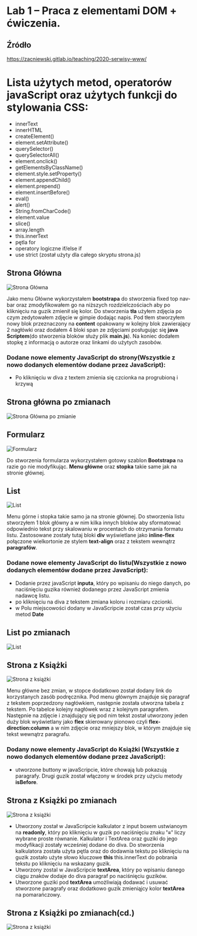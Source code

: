 # Lab 1 – Praca z elementami DOM + ćwiczenia.
## Źródło
https://zacniewski.gitlab.io/teaching/2020-serwisy-www/

# Lista użytych metod, operatorów javaScript oraz użytych funkcji do stylowania CSS:

- innerText
- innerHTML
- createElement()
- element.setAttribute()
- querySelector()
- querySelectorAll()
- element.onclick()
- getElementsByClassName()
- element.style.setProperty()
- element.appendChild()
- element.prepend()
- element.insertBefore()
- eval()
- alert()
- String.fromCharCode()
- element.value
- slice()
- array.length
- this.innerText
- pętla for
- operatory logiczne if/else if
- use strict (został użyty dla całego skryptu strona.js)

## Strona Główna
![Strona Główna](https://github.com/Reszke97/projektowanie-serwisow-www-Reszke-185ic/blob/main/lab1/ZrzutyStrony/home.PNG)

Jako menu Główne wykorzystałem **bootstrapa** do stworzenia fixed top nav-bar oraz zmodyfikowałem go na niższych rozdzielczościach aby po kliknięciu na guzik zmienił się kolor. 
Do stworzenia **tła** użyłem zdjęcia po czym zedytowałem zdjęcie w gimpie dodając napis.
Pod tłem stworzyłem nowy blok przeznaczony na **content** opakowany w kolejny blok zawierający 2 nagłówki oraz dodałem 4 bloki span ze zdjęciami posługując się **java Scriptem**(do stworzenia bloków służy plik **main.js**).
Na koniec dodałem stopkę z informacją o autorze oraz linkami do użytych zasobów.

### Dodane nowe elementy JavaScript do strony(**Wszystkie z nowo dodanych elementów dodane przez JavaScript**):

- Po kliknięciu w diva z textem zmienia się czcionka na progrubioną i krzywą
## Strona główna po zmianach
![Strona Główna po zmianie](https://github.com/Reszke97/projektowanie-serwisow-www-Reszke-185ic/blob/main/lab2/ZrzutyStrony/indexZ.PNG)

## Formularz
![Formularz](https://github.com/Reszke97/projektowanie-serwisow-www-Reszke-185ic/blob/main/lab1/ZrzutyStrony/formularz.PNG)

Do stworzenia formularza wykorzystałem gotowy szablon **Bootstrapa** na razie go nie modyfikując. **Menu główne** oraz **stopka** takie same jak na stronie głównej.

## List
![List](https://github.com/Reszke97/projektowanie-serwisow-www-Reszke-185ic/blob/main/lab1/ZrzutyStrony/list.PNG)

Menu górne i stopka takie samo ja na stronie głównej. Do stworzenia listu stworzyłem 1 blok główny a w nim kilka innych bloków aby sformatować odpowiednio tekst przy skalowaniu w procentach do otrzymania formatu listu. Zastosowane zostały tutaj bloki **div** wyświetlane jako **inline-flex** połączone wielkortonie ze stylem **text-align** oraz z tekstem wewnątrz **paragrafów**.

### Dodane nowe elementy JavaScript do listu(**Wszystkie z nowo dodanych elementów dodane przez JavaScript**):
- Dodanie przez javaScript **inputa**, który po wpisaniu do niego danych, po naciśnięciu guzika również dodanego przez JavaScript zmienia nadawcę listu.
- po kliknięciu na diva z tekstem zmiana koloru i rozmiaru czcionki.
- w Polu miejscowości dodany w JavaScripcie został czas przy użyciu metod **Date**
## List po zmianach
![List](https://github.com/Reszke97/projektowanie-serwisow-www-Reszke-185ic/blob/main/lab2/ZrzutyStrony/listZ.PNG)

## Strona z Książki
![Strona z książki](https://github.com/Reszke97/projektowanie-serwisow-www-Reszke-185ic/blob/main/lab1/ZrzutyStrony/Strona%20z%20ksiazki.PNG)

Menu główne bez zmian, w stopce dodatkowo został dodany link do korzystanych zasób podręcznika. Pod menu głównym znajduje się paragraf z tekstem poprzedzony nagłówkiem, następnie została utworzna tabela z tekstem. Po tabelce kolejny nagłówek wraz z kolejnym paragrafem. Następnie na zdjęcie i znajdujący się pod nim tekst został utworzony jeden duży blok wyświetlany jako **flex** skierowany pionowo czyli **flex-direction:column** a w nim zdjęcie oraz mniejszy blok, w którym znajduje się tekst wewnątrz paragrafu.

### Dodany nowe elementy JavaScript do Książki (**Wszystkie z nowo dodanych elementów dodane przez JavaScript**):

- utworzone buttony w javaScripcie, które chowają lub pokazują paragrafy. Drugi guzik został włączony w środek przy użyciu metody **isBefore**.
## Strona z Książki po zmianach
![Strona z książki](https://github.com/Reszke97/projektowanie-serwisow-www-Reszke-185ic/blob/main/lab2/ZrzutyStrony/stronaZ1.PNG)

- Utworzony został w JavaScripcie kalkulator z input boxem ustwianoym na **readonly**, który po kliknięciu w guzik po naciśnięciu znaku **'='** liczy wybrane proste równanie. Kalkulator i TextArea oraz guziki do jego modyfikacji zostały wcześniej dodane do diva. Do stworzenia kalkulatora została użyta pętla oraz do dodawnia tekstu po kliknięciu na guzik zostało użyte słowo kluczowe **this** this.innerText do pobrania tekstu po kliknięciu na wskazany guzik.
- Utworzony zostal w JavaScripcie **textArea**, który po wpisaniu danego ciągu znaków dodaje do diva paragraf po naciśnięciu guzików.
- Utworzone guziki pod **textArea** umożliwiają dodawać i usuwać stworzone paragrafy oraz dodatkowo guzik zmieniąjcy kolor **textArea** na pomarańczowy.
## Strona z Książki po zmianach(cd.)
![Strona z książki](https://github.com/Reszke97/projektowanie-serwisow-www-Reszke-185ic/blob/main/lab2/ZrzutyStrony/listZ2.PNG)
